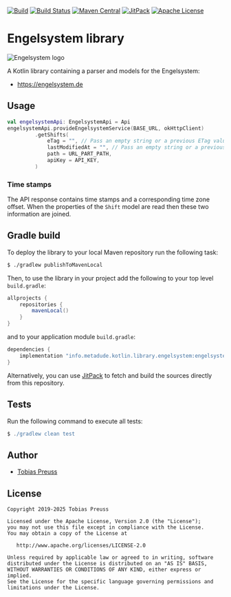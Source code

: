 [![Build](https://github.com/johnjohndoe/engelsystem/actions/workflows/build.yaml/badge.svg)](https://github.com/johnjohndoe/engelsystem/actions/workflows/build.yaml) [![Build Status](https://app.travis-ci.com/johnjohndoe/engelsystem.svg?branch=master)](https://app.travis-ci.com/johnjohndoe/engelsystem) [![Maven Central](https://maven-badges.herokuapp.com/maven-central/info.metadude.kotlin.library.engelsystem/engelsystem-base/badge.svg)](https://maven-badges.herokuapp.com/maven-central/info.metadude.kotlin.library.engelsystem/engelsystem-base) [![JitPack](https://jitpack.io/v/johnjohndoe/engelsystem.svg)][jitpack-engelsystem] [![Apache License](http://img.shields.io/badge/license-Apache%20License%202.0-lightgrey.svg)](http://choosealicense.com/licenses/apache-2.0/)

# Engelsystem library

![Engelsystem logo](gfx/engelsystem-logo.png "Engelsystem logo")

A Kotlin library containing a parser and models for the Engelsystem:

* https://engelsystem.de


## Usage

```kotlin
val engelsystemApi: EngelsystemApi = Api
engelsystemApi.provideEngelsystemService(BASE_URL, okHttpClient)
         .getShifts(
             eTag = "", // Pass an empty string or a previous ETag value for caching
             lastModifiedAt = "", // Pass an empty string or a previous Last-Modified value for caching
             path = URL_PART_PATH, 
             apiKey = API_KEY,
         )
```


### Time stamps

The API response contains time stamps and a corresponding time zone offset.
When the properties of the `Shift` model are read then these two information are joined.


## Gradle build

To deploy the library to your local Maven repository run the following task:

```bash
$ ./gradlew publishToMavenLocal
```

Then, to use the library in your project add the following to
your top level `build.gradle`:

```groovy
allprojects {
    repositories {
        mavenLocal()
    }
}
```

and to your application module `build.gradle`:


```groovy
dependencies {
    implementation "info.metadude.kotlin.library.engelsystem:engelsystem-base:$version"
}
```

Alternatively, you can use [JitPack][jitpack-engelsystem] to fetch and
build the sources directly from this repository.


## Tests

Run the following command to execute all tests:

```groovy
$ ./gradlew clean test
```

## Author

* [Tobias Preuss][tobias-preuss]

## License

    Copyright 2019-2025 Tobias Preuss

    Licensed under the Apache License, Version 2.0 (the "License");
    you may not use this file except in compliance with the License.
    You may obtain a copy of the License at

       http://www.apache.org/licenses/LICENSE-2.0

    Unless required by applicable law or agreed to in writing, software
    distributed under the License is distributed on an "AS IS" BASIS,
    WITHOUT WARRANTIES OR CONDITIONS OF ANY KIND, either express or implied.
    See the License for the specific language governing permissions and
    limitations under the License.


[jitpack-engelsystem]: https://jitpack.io/#johnjohndoe/engelsystem
[tobias-preuss]: https://github.com/johnjohndoe
